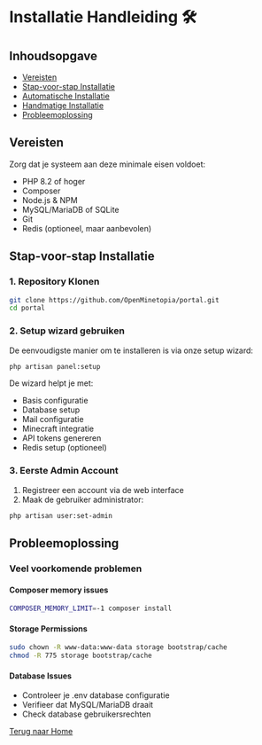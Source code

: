 # Installatie Handleiding 🛠️

## Inhoudsopgave
- [Vereisten](#vereisten)
- [Stap-voor-stap Installatie](#stap-voor-stap-installatie)
- [Automatische Installatie](#automatische-installatie)
- [Handmatige Installatie](#handmatige-installatie)
- [Probleemoplossing](#probleemoplossing)

## Vereisten

Zorg dat je systeem aan deze minimale eisen voldoet:

- PHP 8.2 of hoger
- Composer
- Node.js & NPM
- MySQL/MariaDB of SQLite
- Git
- Redis (optioneel, maar aanbevolen)

## Stap-voor-stap Installatie

### 1. Repository Klonen 
```bash
git clone https://github.com/OpenMinetopia/portal.git
cd portal
```

### 2. Setup wizard gebruiken
De eenvoudigste manier om te installeren is via onze setup wizard:
```bash
php artisan panel:setup
```

De wizard helpt je met:
- Basis configuratie
- Database setup
- Mail configuratie
- Minecraft integratie
- API tokens genereren
- Redis setup (optioneel)

### 3. Eerste Admin Account

1. Registreer een account via de web interface
2. Maak de gebruiker administrator:
```bash
php artisan user:set-admin
```

## Probleemoplossing

### Veel voorkomende problemen
#### Composer memory issues
```bash
COMPOSER_MEMORY_LIMIT=-1 composer install
```

#### Storage Permissions
```bash
sudo chown -R www-data:www-data storage bootstrap/cache
chmod -R 775 storage bootstrap/cache
```

#### Database Issues
- Controleer je .env database configuratie
- Verifieer dat MySQL/MariaDB draait
- Check database gebruikersrechten

[Terug naar Home](Home)
